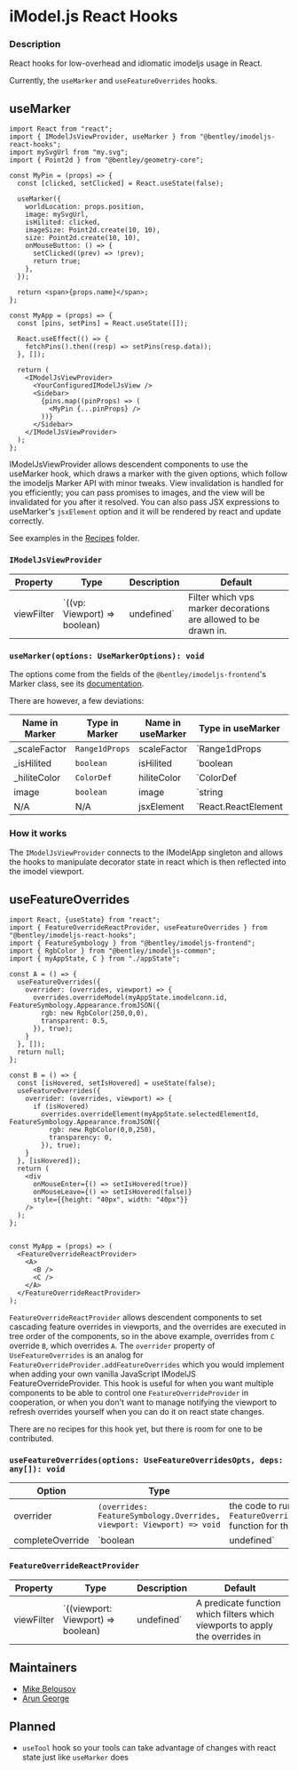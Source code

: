 # iModel.js React Hooks

### Description

React hooks for low-overhead and idiomatic imodeljs usage in React.

Currently, the `useMarker` and `useFeatureOverrides` hooks.

## useMarker

```tsx
import React from "react";
import { IModelJsViewProvider, useMarker } from "@bentley/imodeljs-react-hooks";
import mySvgUrl from "my.svg";
import { Point2d } from "@bentley/geometry-core";

const MyPin = (props) => {
  const [clicked, setClicked] = React.useState(false);

  useMarker({
    worldLocation: props.position,
    image: mySvgUrl,
    isHilited: clicked,
    imageSize: Point2d.create(10, 10),
    size: Point2d.create(10, 10),
    onMouseButton: () => {
      setClicked((prev) => !prev);
      return true;
    },
  });

  return <span>{props.name}</span>;
};

const MyApp = (props) => {
  const [pins, setPins] = React.useState([]);

  React.useEffect(() => {
    fetchPins().then((resp) => setPins(resp.data));
  }, []);

  return (
    <IModelJsViewProvider>
      <YourConfiguredIModelJsView />
      <Sidebar>
        {pins.map((pinProps) => (
          <MyPin {...pinProps} />
        ))}
      </Sidebar>
    </IModelJsViewProvider>
  );
};
```

IModelJsViewProvider allows descendent components to use the useMarker hook, which draws a marker with the given options,
which follow the imodeljs Marker API with minor tweaks. View invalidation is handled for you efficiently; you can pass promises
to images, and the view will be invalidated for you after it resolved.
You can also pass JSX expressions to useMarker's `jsxElement` option and it
will be rendered by react and update correctly.

See examples in the [Recipes](recipes) folder.

### `IModelJsViewProvider`

| Property   | Type                                      | Description                                                     | Default                                         |
| ---------- | ----------------------------------------- | --------------------------------------------------------------- | ----------------------------------------------- |
| viewFilter | `((vp: Viewport) => boolean) | undefined` | Filter which vps marker decorations are allowed to be drawn in. | Draw markers in all vps that can be invalidated |

### `useMarker(options: UseMarkerOptions): void`

The options come from the fields of the
`@bentley/imodeljs-frontend`'s Marker class, see its [documentation](https://www.imodeljs.org/reference/imodeljs-frontend/views/marker/?term=marker).

There are however, a few deviations:

| Name in Marker | Type in Marker | Name in useMarker | Type in useMarker                             | Note                                                                                                                                                               |
| -------------- | -------------- | ----------------- | --------------------------------------------- | ------------------------------------------------------------------------------------------------------------------------------------------------------------------ |
| \_scaleFactor  | `Range1dProps` | scaleFactor       | `Range1dProps | undefined`                    | \_scaleFactor as an option, so you can set it without subclassing (since it's protected)                                                                           |
| \_isHilited    | `boolean`      | isHilited         | `boolean | undefined`                         | \_isHilited as an option, so you can set it without subclassing (since it's protected)                                                                             |
| \_hiliteColor  | `ColorDef`     | hiliteColor       | `ColorDef | undefined`                        | \_hiliteColor as an option, so you can set it without subclassing (since it's protected)                                                                           |
| image          | `boolean`      | image             | `string | MarkerImage | Promise<MarkerImage>` | replacement for `Marker.setImage` and `Marker.setImageUrl`, accepts urls, loaded images, and promises to images and invalidates the view when the promise resolves |
| N/A            | N/A            | jsxElement        | `React.ReactElement | undefined`              | like htmlElement, but the JSX Element will create the htmlElement for you (used to override the htmlElement)                                                       |

### How it works

The `IModelJsViewProvider` connects to the IModelApp singleton and allows the hooks to manipulate decorator state in react which is then reflected into the imodel viewport.

## useFeatureOverrides

```tsx
import React, {useState} from "react";
import { FeatureOverrideReactProvider, useFeatureOverrides } from "@bentley/imodeljs-react-hooks";
import { FeatureSymbology } from "@bentley/imodeljs-frontend";
import { RgbColor } from "@bentley/imodeljs-common";
import { myAppState, C } from "./appState";

const A = () => {
  useFeatureOverrides({
    overrider: (overrides, viewport) => {
      overrides.overrideModel(myAppState.imodelconn.id, FeatureSymbology.Appearance.fromJSON({
        rgb: new RgbColor(250,0,0),
        transparent: 0.5,
      }), true);
    }
  }, []);
  return null;
};

const B = () => {
  const [isHovered, setIsHovered] = useState(false);
  useFeatureOverrides({
    overrider: (overrides, viewport) => {
      if (isHovered)
        overrides.overrideElement(myAppState.selectedElementId, FeatureSymbology.Appearance.fromJSON({
          rgb: new RgbColor(0,0,250),
          transparency: 0,
        }), true);
    }
  }, [isHovered]);
  return (
    <div
      onMouseEnter={() => setIsHovered(true)}
      onMouseLeave={() => setIsHovered(false)}
      style={{height: "40px", width: "40px"}}
    />
  );
};


const MyApp = (props) => (
  <FeatureOverrideReactProvider>
    <A>
      <B />
      <C />
    </A>
  </FeatureOverrideReactProvider>
);
```

`FeatureOverrideReactProvider` allows descendent components to set cascading feature overrides in viewports, and
the overrides are executed in tree order of the components, so in the above example, overrides from `C` override `B`, which
overrides `A`. The `overrider` property of `UseFeatureOverrides` is an analog for `FeatureOverrideProvider.addFeatureOverrides` which you
would implement when adding your own vanilla JavaScript IModelJS FeatureOverrideProvider. This hook is useful for when you want multiple
components to be able to control one `FeatureOverrideProvider` in cooperation, or when you don't want to manage notifying the viewport to
refresh overrides yourself when you can do it on react state changes.

There are no recipes for this hook yet, but there is room for one to be contributed.

### `useFeatureOverrides(options: UseFeatureOverridesOpts, deps: any[]): void`

| Option           | Type                                                                  | Note                                                                                                                                                                                                                         |
| ---------------- | --------------------------------------------------------------------- | ---------------------------------------------------------------------------------------------------------------------------------------------------------------------------------------------------------------------------- |
| overrider        | `(overrides: FeatureSymbology.Overrides, viewport: Viewport) => void` | the code to run in the `FeatureOverrideProvider.addFeatureOverrides` function for this component                                                                                                                             |
| completeOverride | `boolean | undefined`                                                 | whether to skip previous components in the component tree and go straight to this one, useful for performance savings when you're overriding everything and allowing earlier components to add overrides would be redundant. |

### `FeatureOverrideReactProvider`

| Property   | Type                                            | Description                                                                  | Default                           |
| ---------- | ----------------------------------------------- | ---------------------------------------------------------------------------- | --------------------------------- |
| viewFilter | `((viewport: Viewport) => boolean) | undefined` | A predicate function which filters which viewports to apply the overrides in | apply overrides in every viewport |

## Maintainers

- [Mike Belousov](mailto:Mike.Belousov@bentley.com)
- [Arun George](mailto:Arun.George@bentley.com)

## Planned

- `useTool` hook so your tools can take advantage of changes with react state just like `useMarker` does
